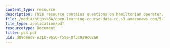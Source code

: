 ```yaml
---
content_type: resource
description: This resource contains questions on hamiltonian operator.
file: /media/https%3A/open-learning-course-data-rc.s3.amazonaws.com/5-73-introductory-quantum-mechanics-i-fall-2005/d89deec8e31b9656f59e0f3c9a9c02a8_ps4.pdf
file_type: application/pdf
resourcetype: Document
title: ps4.pdf
uid: d89deec8-e31b-9656-f59e-0f3c9a9c02a8
---
```

